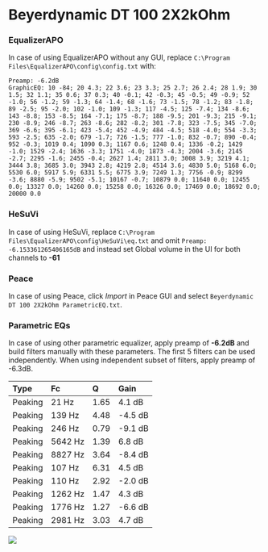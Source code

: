 # Beyerdynamic DT 100 2X2kOhm

### EqualizerAPO
In case of using EqualizerAPO without any GUI, replace `C:\Program Files\EqualizerAPO\config\config.txt`
with:
```
Preamp: -6.2dB
GraphicEQ: 10 -84; 20 4.3; 22 3.6; 23 3.3; 25 2.7; 26 2.4; 28 1.9; 30 1.5; 32 1.1; 35 0.6; 37 0.3; 40 -0.1; 42 -0.3; 45 -0.5; 49 -0.9; 52 -1.0; 56 -1.2; 59 -1.3; 64 -1.4; 68 -1.6; 73 -1.5; 78 -1.2; 83 -1.8; 89 -2.5; 95 -2.0; 102 -1.0; 109 -1.3; 117 -4.5; 125 -7.4; 134 -8.6; 143 -8.8; 153 -8.5; 164 -7.1; 175 -8.7; 188 -9.5; 201 -9.3; 215 -9.1; 230 -8.9; 246 -8.7; 263 -8.6; 282 -8.2; 301 -7.8; 323 -7.5; 345 -7.0; 369 -6.6; 395 -6.1; 423 -5.4; 452 -4.9; 484 -4.5; 518 -4.0; 554 -3.3; 593 -2.5; 635 -2.0; 679 -1.7; 726 -1.5; 777 -1.0; 832 -0.7; 890 -0.4; 952 -0.3; 1019 0.4; 1090 0.3; 1167 0.6; 1248 0.4; 1336 -0.2; 1429 -1.0; 1529 -2.4; 1636 -3.3; 1751 -4.0; 1873 -4.3; 2004 -3.6; 2145 -2.7; 2295 -1.6; 2455 -0.4; 2627 1.4; 2811 3.0; 3008 3.9; 3219 4.1; 3444 3.8; 3685 3.0; 3943 2.8; 4219 2.8; 4514 3.6; 4830 5.0; 5168 6.0; 5530 6.0; 5917 5.9; 6331 5.5; 6775 3.9; 7249 1.3; 7756 -0.9; 8299 -3.6; 8880 -5.9; 9502 -5.1; 10167 -0.7; 10879 0.0; 11640 0.0; 12455 0.0; 13327 0.0; 14260 0.0; 15258 0.0; 16326 0.0; 17469 0.0; 18692 0.0; 20000 0.0
```

### HeSuVi
In case of using HeSuVi, replace `C:\Program Files\EqualizerAPO\config\HeSuVi\eq.txt` and omit `Preamp:
-6.153361265406165dB` and instead set Global volume in the UI for both channels to **-61**

### Peace
In case of using Peace, click *Import* in Peace GUI and select `Beyerdynamic DT 100 2X2kOhm ParametricEQ.txt`.

### Parametric EQs
In case of using other parametric equalizer, apply preamp of **-6.2dB** and build filters manually
with these parameters. The first 5 filters can be used independently.
When using independent subset of filters, apply preamp of -6.3dB.

| Type    | Fc      |    Q | Gain    |
|:--------|:--------|:-----|:--------|
| Peaking | 21 Hz   | 1.65 | 4.1 dB  |
| Peaking | 139 Hz  | 4.48 | -4.5 dB |
| Peaking | 246 Hz  | 0.79 | -9.1 dB |
| Peaking | 5642 Hz | 1.39 | 6.8 dB  |
| Peaking | 8827 Hz | 3.64 | -8.4 dB |
| Peaking | 107 Hz  | 6.31 | 4.5 dB  |
| Peaking | 110 Hz  | 2.92 | -2.0 dB |
| Peaking | 1262 Hz | 1.47 | 4.3 dB  |
| Peaking | 1776 Hz | 1.27 | -6.6 dB |
| Peaking | 2981 Hz | 3.03 | 4.7 dB  |

![](https://raw.githubusercontent.com/jaakkopasanen/AutoEq/master/results/innerfidelity/sbaf-serious/Beyerdynamic%20DT%20100%202X2kOhm/Beyerdynamic%20DT%20100%202X2kOhm.png)